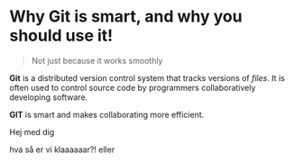 # Why Git is smart, and why you should use it!

> Not just because it works smoothly

**Git** is a distributed version control system that tracks versions of _files_. It is often used to control source code by programmers collaboratively developing software.

**GIT** is smart and makes collaborating more efficient.

Hej med dig

hva så er vi klaaaaaar?! eller
